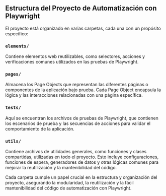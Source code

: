 ## Estructura del Proyecto de Automatización con Playwright

El proyecto está organizado en varias carpetas, cada una con un propósito específico:

### `elements/`

Contiene elementos web reutilizables, como selectores, acciones y verificaciones comunes utilizados en las pruebas de Playwright.

### `pages/`

Almacena los Page Objects que representan las diferentes páginas o componentes de la aplicación bajo prueba. Cada Page Object encapsula la lógica y las interacciones relacionadas con una página específica.

### `tests/`

Aquí se encuentran los archivos de pruebas de Playwright, que contienen los escenarios de prueba y las secuencias de acciones para validar el comportamiento de la aplicación.

### `utils/`

Contiene archivos de utilidades generales, como funciones y clases compartidas, utilizadas en todo el proyecto. Esto incluye configuraciones, funciones de espera, generadores de datos y otras lógicas comunes para mejorar la reutilización y la mantenibilidad del código.

Cada carpeta cumple un papel crucial en la estructura y organización del proyecto, asegurando la modularidad, la reutilización y la fácil mantenibilidad del código de automatización con Playwright.

